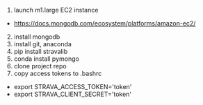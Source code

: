 1. launch m1.large EC2 instance
  - https://docs.mongodb.com/ecosystem/platforms/amazon-ec2/
2. install mongodb
3. install git, anaconda
4. pip install stravalib
5. conda install pymongo
6. clone project repo
7. copy access tokens to .bashrc
  - export STRAVA_ACCESS_TOKEN='token'
  - export STRAVA_CLIENT_SECRET='token'
